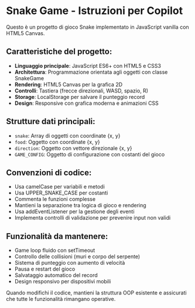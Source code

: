 <!-- Use this file to provide workspace-specific custom instructions to Copilot. For more details, visit https://code.visualstudio.com/docs/copilot/copilot-customization#_use-a-githubcopilotinstructionsmd-file -->

# Snake Game - Istruzioni per Copilot

Questo è un progetto di gioco Snake implementato in JavaScript vanilla con HTML5 Canvas.

## Caratteristiche del progetto:
- **Linguaggio principale**: JavaScript ES6+ con HTML5 e CSS3
- **Architettura**: Programmazione orientata agli oggetti con classe SnakeGame
- **Rendering**: HTML5 Canvas per la grafica 2D
- **Controlli**: Tastiera (frecce direzionali, WASD, spazio, R)
- **Storage**: LocalStorage per salvare il punteggio record
- **Design**: Responsive con grafica moderna e animazioni CSS

## Strutture dati principali:
- `snake`: Array di oggetti con coordinate {x, y}
- `food`: Oggetto con coordinate {x, y}
- `direction`: Oggetto con vettore direzionale {x, y}
- `GAME_CONFIG`: Oggetto di configurazione con costanti del gioco

## Convenzioni di codice:
- Usa camelCase per variabili e metodi
- Usa UPPER_SNAKE_CASE per costanti
- Commenta le funzioni complesse
- Mantieni la separazione tra logica di gioco e rendering
- Usa addEventListener per la gestione degli eventi
- Implementa controlli di validazione per prevenire input non validi

## Funzionalità da mantenere:
- Game loop fluido con setTimeout
- Controllo delle collisioni (muri e corpo del serpente)
- Sistema di punteggio con aumento di velocità
- Pausa e restart del gioco
- Salvataggio automatico del record
- Design responsivo per dispositivi mobili

Quando modifichi il codice, mantieni la struttura OOP esistente e assicurati che tutte le funzionalità rimangano operative.
